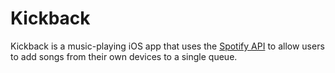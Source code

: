 # Kickback
Kickback is a music-playing iOS app that uses the [Spotify API](https://developer.spotify.com/web-api/) to allow users to add songs from their own devices to a single queue.

